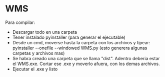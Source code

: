 # WMS


Para compilar:
- Descargar todo en una carpeta
- Tener instalado pyinstaller (para generar el ejecutable)
- Desde un cmd, moverse hasta la carpeta con los archivos y tipear: pyinstaller --onefile --windowed WMS.py (esto generera algunas carpetas y archivos mas)
- Se habra creado una carpeta que se llama "dist". Adentro deberia estar el WMS.exe. Cortar ese .exe y moverlo afuera, con los demas archivos. 
- Ejecutar el .exe y listo
